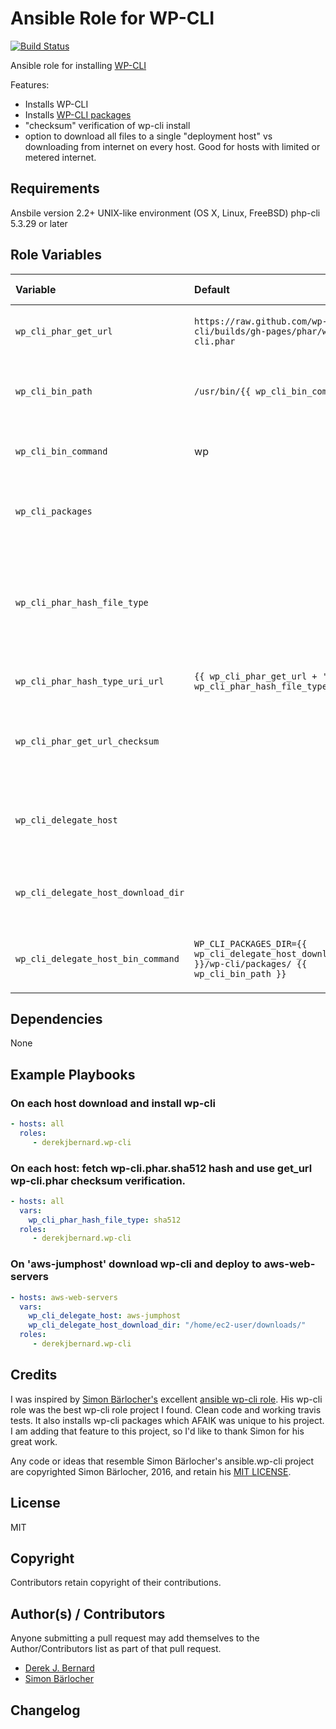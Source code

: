 Ansible Role for WP-CLI
=======================
[![Build Status](https://travis-ci.org/derekjbernard/ansible-wp-cli.svg?branch=master)](https://travis-ci.org/derekjbernard/ansible-role-wp-cli)

Ansible role for installing [WP-CLI](https://wp-cli.org)

Features:
* Installs WP-CLI
* Installs [WP-CLI packages](https://wp-cli.org/commands/package/)
* "checksum" verification of wp-cli install
* option to download all files to a single "deployment host" vs downloading from internet on every host. Good for hosts with limited or metered internet.

Requirements
------------

Ansbile version 2.2+
UNIX-like environment (OS X, Linux, FreeBSD)
php-cli 5.3.29 or later

Role Variables
--------------

| Variable             | Default     | Comments (type)                                   |
| :---                 | :---        | :---                                              |
| ```wp_cli_phar_get_url``` | ```https://raw.github.com/wp-cli/builds/gh-pages/phar/wp-cli.phar``` | Location of the WP-CLI phar to download |
| ```wp_cli_bin_path``` | ```/usr/bin/{{ wp_cli_bin_command }}``` | Location to store WP-CLI on remote machine |
| ```wp_cli_bin_command``` | wp | WP-CLI Coomand on remote machine | 
| ```wp_cli_packages``` |  | List of WP-CLI Packege for Installing |
| ```wp_cli_phar_hash_file_type``` |  | hash type (md5 or sha512) to retrieve for get_url checksum verification of wp-cli.phar |
| ```wp_cli_phar_hash_type_uri_url``` | ```{{ wp_cli_phar_get_url + '.' + wp_cli_phar_hash_file_type }}``` | hash url for verifing wp-cli.phar |
| ```wp_cli_phar_get_url_checksum``` |  | use defined checksum value instead of retrieving it. |
| ```wp_cli_delegate_host``` |  | download wp-cli to specified host and deploy from there |
| ```wp_cli_delegate_host_download_dir``` |  | specify download dir on deployment host |
| ```wp_cli_delegate_host_bin_command``` | ```WP_CLI_PACKAGES_DIR={{ wp_cli_delegate_host_download_dir }}/wp-cli/packages/ {{ wp_cli_bin_path }}``` |  custom command for deployment host |

Dependencies
------------

None

Example Playbooks
-----------------


### On each host download and install wp-cli
```yml
- hosts: all
  roles:
     - derekjbernard.wp-cli
```

### On each host: fetch wp-cli.phar.sha512 hash and use get_url wp-cli.phar checksum verification.
```yml
- hosts: all
  vars:
    wp_cli_phar_hash_file_type: sha512
  roles:
     - derekjbernard.wp-cli
```

### On 'aws-jumphost' download wp-cli and deploy to aws-web-servers
```yml
- hosts: aws-web-servers
  vars:
    wp_cli_delegate_host: aws-jumphost
    wp_cli_delegate_host_download_dir: "/home/ec2-user/downloads/"
  roles:
     - derekjbernard.wp-cli
```

Credits
-------
I was inspired by [Simon Bärlocher's](https://sbaerlocher.ch) excellent [ansible wp-cli role](https://www.github.com/sbaerlocher/ansible.wp-cli). His wp-cli role was the best wp-cli role project I found. Clean code and working travis tests. It also installs wp-cli packages which AFAIK was unique to his project. I am adding that feature to this project, so I'd like to thank Simon for his great work.

Any code or ideas that resemble Simon Bärlocher's ansible.wp-cli project are copyrighted Simon Bärlocher, 2016, and retain his [MIT LICENSE](https://sbaerlo.ch/licence).

License
-------

MIT

Copyright
---------
Contributors retain copyright of their contributions.

Author(s) / Contributors
------------------------
Anyone submitting a pull request may add themselves to the Author/Contributors list as part of that pull request. 

* [Derek J. Bernard](https://github.com/derekjbernard/)
* [Simon Bärlocher](https://sbaerlocher.ch)

Changelog
---------
